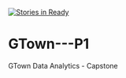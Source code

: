 [![Stories in Ready](https://badge.waffle.io/michickman/GTown---P1.png?label=ready&title=Ready)](https://waffle.io/michickman/GTown---P1)
# GTown---P1
GTown Data Analytics - Capstone
